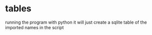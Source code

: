 # tables
running the program with python it will just create a sqlite table of the imported names in the script
